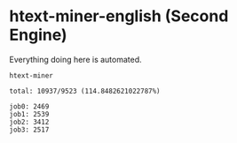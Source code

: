 # htext-miner-english (Second Engine)

Everything doing here is automated.

```
htext-miner

total: 10937/9523 (114.8482621022787%)

job0: 2469
job1: 2539
job2: 3412
job3: 2517
```